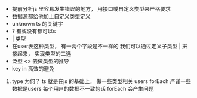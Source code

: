 - 提前分析js 里容易发生错误的地方，
  用接口或自定义类型来严格要求
- 数据源都给他加上自定义类型定义 
- unknown ts 的关键字 
- ? 有或没有都可以s
- | 类型
- 在user表这种类型， 有一两个字段是不一样的
  我们可以通过定义子类型 | 拼接起来， 实现类型的二选
- 泛型 <>  去做类型的推导
- key in 高效的避免

1. type 为何？
    ts 就是在js 的基础上， 做一些类型相关
    users forEach
    严谨一些
    数据是users 每个用户的数据不一致的话
    forEach 会产生问题